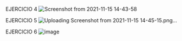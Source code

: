 EJERCICIO 4
![Screenshot from 2021-11-15 14-43-58](https://user-images.githubusercontent.com/48757813/141835807-534c9fe2-a3e0-4778-9e58-d04f3f5ee129.png)

EJERCICIO 5 
![Uploading Screenshot from 2021-11-15 14-45-15.png…]()

EJERCICIO 6 
![image](https://user-images.githubusercontent.com/48757813/141835951-27ad6a44-4432-4f1c-9bdd-e8f0d3f86768.png)


